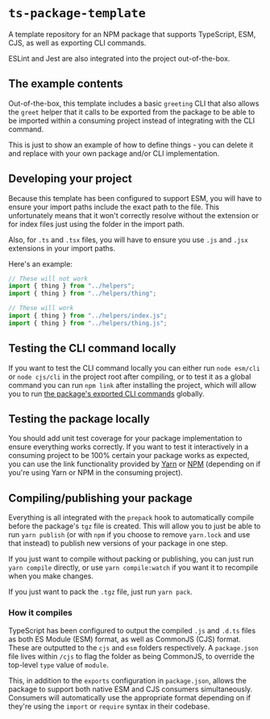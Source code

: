 `ts-package-template`
=====================

A template repository for an NPM package that supports TypeScript, ESM, CJS, as well as exporting CLI commands.

ESLint and Jest are also integrated into the project out-of-the-box.


## The example contents
Out-of-the-box, this template includes a basic `greeting` CLI that also allows the `greet` helper that
it calls to be exported from the package to be able to be imported within a consuming project
instead of integrating with the CLI command.

This is just to show an example of how to define things - you can delete it and replace with your
own package and/or CLI implementation.


## Developing your project
Because this template has been configured to support ESM, you will have to ensure your import paths
include the exact path to the file. This unfortunately means that it won't correctly resolve without
the extension or for index files just using the folder in the import path.

Also, for `.ts` and `.tsx` files, you will have to ensure you use `.js` and `.jsx` extensions in your
import paths.

Here's an example:
```typescript
// These will not work
import { thing } from "../helpers";
import { thing } from "../helpers/thing";

// These will work
import { thing } from "../helpers/index.js";
import { thing } from "../helpers/thing.js";
```

## Testing the CLI command locally
If you want to test the CLI command locally you can either run `node esm/cli` or `node cjs/cli` in
the project root after compiling, or to test it as a global command you can run `npm link` after
installing the project, which will allow you to run [the package's exported CLI commands](./package.json#L22-L24) globally.


## Testing the package locally
You should add unit test coverage for your package implementation to ensure everything works correctly.
If you want to test it interactively in a consuming project to be 100% certain your package works as
expected, you can use the link functionality provided by [Yarn](https://classic.yarnpkg.com/en/docs/cli/link)
or [NPM](https://docs.npmjs.com/cli/v8/commands/npm-link) (depending on if you're using Yarn or NPM in the
consuming project).


## Compiling/publishing your package
Everything is all integrated with the `prepack` hook to automatically compile before the package's
`tgz` file is created. This will allow you to just be able to run `yarn publish` (or with `npm` if you
choose to remove `yarn.lock` and use that instead) to publish new versions of your package in one step.

If you just want to compile without packing or publishing, you can just run `yarn compile` directly,
or use `yarn compile:watch` if you want it to recompile when you make changes.

If you just want to pack the `.tgz` file, just run `yarn pack`.

### How it compiles
TypeScript has been configured to output the compiled `.js` and `.d.ts` files as both ES Module (ESM) format,
as well as CommonJS (CJS) format. These are outputted to the `cjs` and `esm` folders respectively.
A `package.json` file lives within `/cjs` to flag the folder as being CommonJS, to override the
top-level `type` value of `module`.

This, in addition to the `exports` configuration in `package.json`, allows the package to support
both native ESM and CJS consumers simultaneously. Consumers will automatically use the appropriate
format depending on if they're using the `import` or `require` syntax in their codebase.
